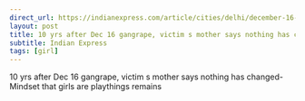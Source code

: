 ```yaml
---
direct_url: https://indianexpress.com/article/cities/delhi/december-16-gangrape-asha-devi-8328719/
layout: post
title: 10 yrs after Dec 16 gangrape, victim s mother says nothing has changed-  Mindset that girls are playthings remains
subtitle: Indian Express
tags: [girl]
---
```


10 yrs after Dec 16 gangrape, victim s mother says nothing has changed-  Mindset that girls are playthings remains